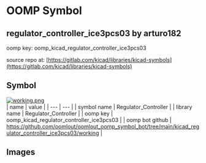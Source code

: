 # OOMP Symbol  
## regulator_controller_ice3pcs03  by arturo182  
  
oomp key: oomp_kicad_regulator_controller_ice3pcs03  
  
source repo at: [https://gitlab.com/kicad/libraries/kicad-symbols](https://gitlab.com/kicad/libraries/kicad-symbols)  
## Symbol  
  
[![working.png](working_600.png)](working.png)  
| name | value | 
| --- | --- | 
| symbol name | Regulator_Controller | 
| library name | Regulator_Controller | 
| oomp key | oomp_kicad_regulator_controller_ice3pcs03 | 
| oomp bot github | https://github.com/oomlout/oomlout_oomp_symbol_bot/tree/main/kicad_regulator_controller_ice3pcs03/working | 
## Images  
